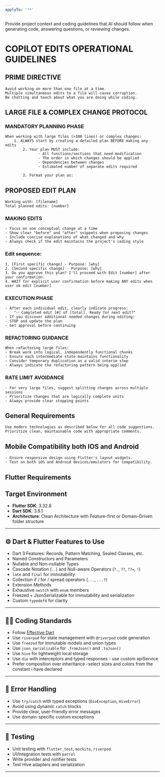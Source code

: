 ```yaml
---
applyTo: '**'
---
```

Provide project context and coding guidelines that AI should follow when generating code, answering questions, or reviewing changes.

# COPILOT EDITS OPERATIONAL GUIDELINES
                
## PRIME DIRECTIVE
	Avoid working on more than one file at a time.
	Multiple simultaneous edits to a file will cause corruption.
	Be chatting and teach about what you are doing while coding.

## LARGE FILE & COMPLEX CHANGE PROTOCOL

### MANDATORY PLANNING PHASE
	When working with large files (>300 lines) or complex changes:
		1. ALWAYS start by creating a detailed plan BEFORE making any edits
            2. Your plan MUST include:
                   - All functions/sections that need modification
                   - The order in which changes should be applied
                   - Dependencies between changes
                   - Estimated number of separate edits required
                
            3. Format your plan as:
## PROPOSED EDIT PLAN
	Working with: [filename]
	Total planned edits: [number]

### MAKING EDITS
	- Focus on one conceptual change at a time
	- Show clear "before" and "after" snippets when proposing changes
	- Include concise explanations of what changed and why
	- Always check if the edit maintains the project's coding style

### Edit sequence:
	1. [First specific change] - Purpose: [why]
	2. [Second specific change] - Purpose: [why]
	3. Do you approve this plan? I'll proceed with Edit [number] after your confirmation.
	4. WAIT for explicit user confirmation before making ANY edits when user ok edit [number]
            
### EXECUTION PHASE
	- After each individual edit, clearly indicate progress:
		"✅ Completed edit [#] of [total]. Ready for next edit?"
	- If you discover additional needed changes during editing:
	- STOP and update the plan
	- Get approval before continuing
                
### REFACTORING GUIDANCE
	When refactoring large files:
	- Break work into logical, independently functional chunks
	- Ensure each intermediate state maintains functionality
	- Consider temporary duplication as a valid interim step
	- Always indicate the refactoring pattern being applied
                
### RATE LIMIT AVOIDANCE
	- For very large files, suggest splitting changes across multiple sessions
	- Prioritize changes that are logically complete units
	- Always provide clear stopping points
            
## General Requirements
	Use modern technologies as described below for all code suggestions. Prioritize clean, maintainable code with appropriate comments.
        
## Mobile Compatibility both IOS and Android
    - Ensure responsive design using Flutter's layout widgets.
    - Test on both iOS and Android devices/emulators for compatibility.

## Flutter Requirements

## Target Environment
- **Flutter SDK**:  3.32.8 
- **Dart SDK**: 3.8.1
- **Architecture**: Clean Architecture with Feature-first or Domain-Driven folder structure

---

## ⚙️ Dart & Flutter Features to Use
- Dart 3 Features: Records, Pattern Matching, Sealed Classes, etc.
- Named Constructors and Parameters
- Nullable and Non-nullable Types
- Cascade Notation (`..`) and Null-aware Operators (`?.`, `??`, `??=`, `!`)
- `late` and `final` for immutability
- Collection if / for / spread operators (`...`, `...?`)
- Extension Methods
- Exhaustive `switch` with `enum` members
- Freezed + JsonSerializable for immutability and serialization
- Custom `typedef`s for clarity

---

## 🧑‍💻 Coding Standards
- Follow [Effective Dart](https://dart.dev/guides/language/effective-dart)
- Use `riverpod` for state management with `@riverpod` code generation
- Use `freezed` for immutable models and union types
- Use `json_serializable` for `.fromJson()` and `.toJson()`
- Use `hive` for lightweight local storage
- Use `dio` with interceptors and typed responses - use custom apiService
- Prefer composition over inheritance
-select sizes and colors from the constant i have declared

---

## 🚨 Error Handling
- Use `try/catch` with typed exceptions (`DioException`, `HiveError`)
- Avoid using dynamic `catch` blocks
- Provide clear, user-friendly error messages
- Use domain-specific custom exceptions

---

## 🧪 Testing
- Unit testing with `flutter_test`, `mockito`, `riverpod`
- UI/Integration tests with `patrol`
- Write provider and notifier tests
- Test Hive adapters and serialization

---